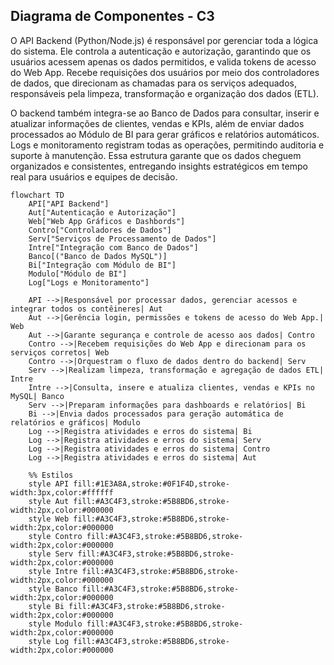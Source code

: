 ## Diagrama de Componentes - C3

O API Backend (Python/Node.js) é responsável por gerenciar toda a lógica do sistema. Ele controla a autenticação e autorização, garantindo que os usuários acessem apenas os dados permitidos, e valida tokens de acesso do Web App. Recebe requisições dos usuários por meio dos controladores de dados, que direcionam as chamadas para os serviços adequados, responsáveis pela limpeza, transformação e organização dos dados (ETL). 

O backend também integra-se ao Banco de Dados para consultar, inserir e atualizar informações de clientes, vendas e KPIs, além de enviar dados processados ao Módulo de BI para gerar gráficos e relatórios automáticos. Logs e monitoramento registram todas as operações, permitindo auditoria e suporte à manutenção. Essa estrutura garante que os dados cheguem organizados e consistentes, entregando insights estratégicos em tempo real para usuários e equipes de decisão.

```mermaid
flowchart TD
    API["API Backend"]
    Aut["Autenticação e Autorização"]
    Web["Web App Gráficos e Dashbords"]
    Contro["Controladores de Dados"]
    Serv["Serviços de Processamento de Dados"]
    Intre["Integração com Banco de Dados"]
    Banco[("Banco de Dados MySQL")]
    Bi["Integração com Módulo de BI"]
    Modulo["Módulo de BI"]
    Log["Logs e Monitoramento"]

    API -->|Responsável por processar dados, gerenciar acessos e integrar todos os contêineres| Aut
    Aut -->|Gerência login, permissões e tokens de acesso do Web App.| Web
    Aut -->|Garante segurança e controle de acesso aos dados| Contro
    Contro -->|Recebem requisições do Web App e direcionam para os serviços corretos| Web
    Contro -->|Orquestram o fluxo de dados dentro do backend| Serv
    Serv -->|Realizam limpeza, transformação e agregação de dados ETL| Intre
    Intre -->|Consulta, insere e atualiza clientes, vendas e KPIs no MySQL| Banco
    Serv -->|Preparam informações para dashboards e relatórios| Bi
    Bi -->|Envia dados processados para geração automática de relatórios e gráficos| Modulo
    Log -->|Registra atividades e erros do sistema| Bi
    Log -->|Registra atividades e erros do sistema| Serv
    Log -->|Registra atividades e erros do sistema| Contro
    Log -->|Registra atividades e erros do sistema| Aut

    %% Estilos
    style API fill:#1E3A8A,stroke:#0F1F4D,stroke-width:3px,color:#ffffff
    style Aut fill:#A3C4F3,stroke:#5B8BD6,stroke-width:2px,color:#000000
    style Web fill:#A3C4F3,stroke:#5B8BD6,stroke-width:2px,color:#000000
    style Contro fill:#A3C4F3,stroke:#5B8BD6,stroke-width:2px,color:#000000
    style Serv fill:#A3C4F3,stroke:#5B8BD6,stroke-width:2px,color:#000000
    style Intre fill:#A3C4F3,stroke:#5B8BD6,stroke-width:2px,color:#000000
    style Banco fill:#A3C4F3,stroke:#5B8BD6,stroke-width:2px,color:#000000
    style Bi fill:#A3C4F3,stroke:#5B8BD6,stroke-width:2px,color:#000000
    style Modulo fill:#A3C4F3,stroke:#5B8BD6,stroke-width:2px,color:#000000
    style Log fill:#A3C4F3,stroke:#5B8BD6,stroke-width:2px,color:#000000
